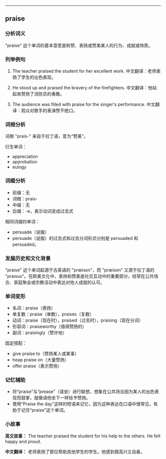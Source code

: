 
---------------
## praise
### 分析词义
"praise" 这个单词的基本意思是称赞、表扬或赞美某人的行为、成就或特质。

### 列举例句
1. The teacher praised the student for her excellent work.
   中文翻译：老师表扬了学生的出色表现。

2. He stood up and praised the bravery of the firefighters.
   中文翻译：他站起来赞扬了消防员的勇敢。

3. The audience was filled with praise for the singer's performance.
   中文翻译：观众对歌手的表演赞不绝口。

### 词根分析
词根 "prais-" 来自于拉丁语，意为“赞美”。

衍生单词：
- appreciation
- approbation
- eulogy

### 词缀分析
- 前缀：无
- 词根：prais-
- 中缀：无
- 后缀：-e，表示动词变成过去式

相同词缀的单词：
- persuade（说服）
- persuade（说服）的过去式和过去分词形式分别是 persuaded 和 persuaded。

### 发展历史和文化背景
"praise" 这个单词起源于古英语的 "præisen"，而 "præisen" 又源于拉丁语的 "praisus"。在欧美文化中，表扬和赞美是社交互动中的重要部分，经常在公共场合、家庭聚会或宗教活动中表达对他人成就的认可。

### 单词变形
- 名词：praise（表扬）
- 单复数：praise（单数），praises（复数）
- 动词：praise（现在时），praised（过去时），praising（现在分词）
- 形容词：praiseworthy（值得赞扬的）
- 副词：praisingly（赞许地）

固定搭配：
- give praise to（赞扬某人或某事）
- heap praise on（大量赞扬）
- offer praise（表示赞扬）

### 记忆辅助
- 将“praise”与“prease”（请坐）进行联想，想象在公共场合因为某人的出色表现而鼓掌，就像请他坐下一样给予赞扬。
- 使用“Praise the day”这样的短语来记忆，因为这种表达在口语中很常见，有助于记住“praise”这个单词。

### 小故事
**英文故事：**
The teacher praised the student for his help to the others. He felt happy and proud.

**中文翻译：**
老师表扬了那位帮助其他学生的学生。他感到既高兴又自豪。

